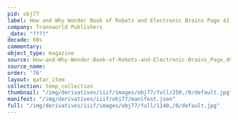 ```yaml
---
pid: obj77
label: How and Why Wonder Book of Robots and Electronic Brains Page 43
company: Transworld Publishers
_date: "????"
decade: 60s
commentary: 
object_type: magazine
source: How-and-Why-Wonder-Book-of-Robots-and-Electronic-Brains_Page_49
source_name: 
order: '76'
layout: qatar_item
collection: temp_collection
thumbnail: "/img/derivatives/iiif/images/obj77/full/250,/0/default.jpg"
manifest: "/img/derivatives/iiif/obj77/manifest.json"
full: "/img/derivatives/iiif/images/obj77/full/1140,/0/default.jpg"
---
```

